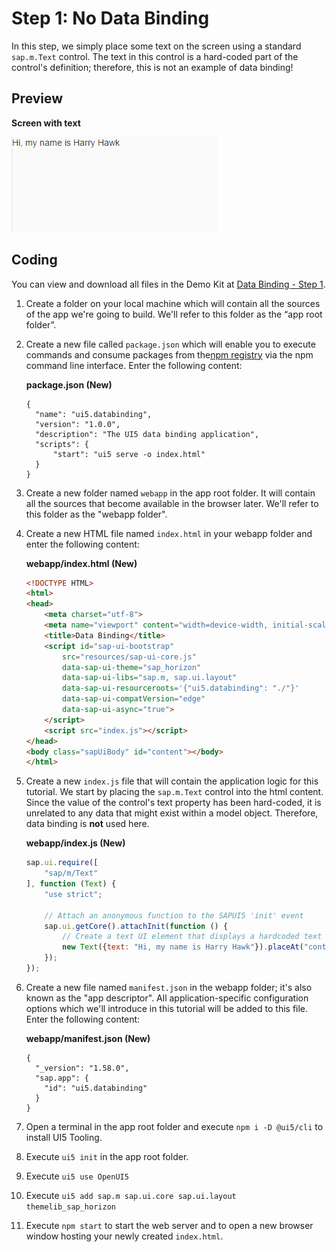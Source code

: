 <!-- loio4cde849dc18949b69bbe152a0aaa19c6 -->

# Step 1: No Data Binding

In this step, we simply place some text on the screen using a standard `sap.m.Text` control. The text in this control is a hard-coded part of the control's definition; therefore, this is not an example of data binding!



## Preview

  
  
**Screen with text**

![](images/Tutorial_Data_Binding_Step_1_6d391d5.png "Screen with text")



## Coding

You can view and download all files in the Demo Kit at [Data Binding - Step 1](https://ui5.sap.com/#/entity/sap.ui.core.tutorial.databinding/sample/sap.ui.core.tutorial.databinding.01).

1.  Create a folder on your local machine which will contain all the sources of the app we're going to build. We'll refer to this folder as the “app root folder”.
2.  Create a new file called `package.json` which will enable you to execute commands and consume packages from the[npm registry](https://www.npmjs.com/) via the npm command line interface. Enter the following content:

    **package.json \(New\)**

    ```
    {
      "name": "ui5.databinding",
      "version": "1.0.0",
      "description": "The UI5 data binding application",
      "scripts": {
          "start": "ui5 serve -o index.html"
      }
    }
    
    ```

3.  Create a new folder named `webapp` in the app root folder. It will contain all the sources that become available in the browser later. We'll refer to this folder as the "webapp folder".

4.  Create a new HTML file named `index.html` in your webapp folder and enter the following content:

    **webapp/index.html \(New\)**

    ```html
    <!DOCTYPE HTML>
    <html>
    <head>
    	<meta charset="utf-8">
    	<meta name="viewport" content="width=device-width, initial-scale=1.0">
    	<title>Data Binding</title>
    	<script id="sap-ui-bootstrap"
    		src="resources/sap-ui-core.js"
    		data-sap-ui-theme="sap_horizon"
    		data-sap-ui-libs="sap.m, sap.ui.layout"
    		data-sap-ui-resourceroots='{"ui5.databinding": "./"}'
    		data-sap-ui-compatVersion="edge"
    		data-sap-ui-async="true">
    	</script>
    	<script src="index.js"></script>
    </head>
    <body class="sapUiBody" id="content"></body>
    </html>
    ```

5.  Create a new `index.js` file that will contain the application logic for this tutorial. We start by placing the `sap.m.Text` control into the html content. Since the value of the control's text property has been hard-coded, it is unrelated to any data that might exist within a model object. Therefore, data binding is **not** used here.

    **webapp/index.js \(New\)**

    ```js
    sap.ui.require([
    	"sap/m/Text"
    ], function (Text) {
    	"use strict";
    
    	// Attach an anonymous function to the SAPUI5 'init' event
    	sap.ui.getCore().attachInit(function () {
    		// Create a text UI element that displays a hardcoded text string
    		new Text({text: "Hi, my name is Harry Hawk"}).placeAt("content");
    	});
    });
    ```

6.  Create a new file named `manifest.json` in the webapp folder; it's also known as the "app descriptor". All application-specific configuration options which we'll introduce in this tutorial will be added to this file. Enter the following content:

    **webapp/manifest.json \(New\)**

    ```
    {
      "_version": "1.58.0",
      "sap.app": {
        "id": "ui5.databinding"
      }
    }
    ```

7.  Open a terminal in the app root folder and execute `npm i -D @ui5/cli` to install UI5 Tooling.

8.  Execute `ui5 init` in the app root folder.

9.  Execute `ui5 use OpenUI5`

10. Execute `ui5 add sap.m sap.ui.core sap.ui.layout themelib_sap_horizon`

11. Execute `npm start` to start the web server and to open a new browser window hosting your newly created `index.html`.


